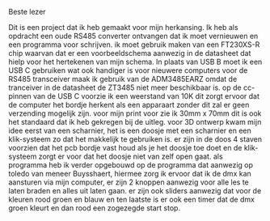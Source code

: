 Beste lezer

Dit is een project dat ik heb gemaakt voor mijn herkansing.
Ik heb als opdracht een oude RS485 converter ontvangen dat ik moet vernieuwen en een programma voor schrijven.
ik moet gebruik maken van een FT230XS-R chip waarvan dat er een voorbeeldschema aanwezig in de datasheet dat hielp voor het hertekenen van mijn schema.
In plaats van USB B moet ik een USB C gebruiken wat ook handiger is voor nieuwere computers voor de RS485 transceiver maak ik gebruik van de ADM3485EARZ omdat de tranceiver in de datasheet de ZT3485 niet meer beschikbaar is.
op de cc-pinnen van de USB C voorzie ik een weerstand van 10K dit zorgt ervoor dat de computer het bordje herkent als een apparaart zonder dit zal er geen verzending mogelijk zijn.
voor mijn print voor zie ik 30mm x 70mm dit is ook het standaard dat ik heb gekregen bij de uitleg.
voor 3D ontwerp kwam mijn idee eerst van een scharnier, het is een doosje met een scharnier en een klik-systeem zo dat het makkelijk te gebruiken is.
er zijn in de doos 4 staven voorzien dat het pcb bordje vast houd als je het doosje toe doet en de klik-systeem zorgt er voor dat het doosje niet van zelf open gaat.
als programma heb ik verder opgebouwd op de programma dat aanwezig op toledo van meneer Buysshaert, hiermee zorg ik ervoor dat ik de dmx kan aansturen via mijn computer, er zijn 2 knoppen aanwezig voor alle les te laten braden en alles uit laten gaan.
er zijn ook sliders aanwezig dat voor de kleuren rood groen en blauw en ten laatste is er ook een timer dat de dmx groen kleurt en dan rood een zogezegde start stop.
